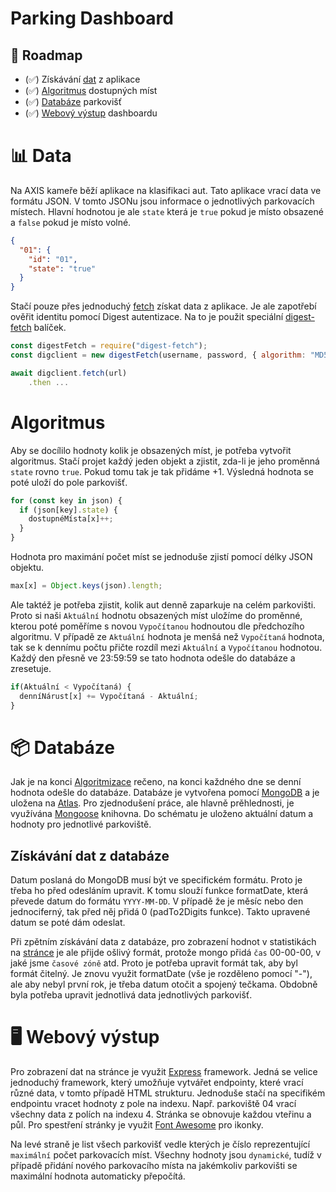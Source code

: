 # Parking Dashboard 

## 🚀 Roadmap

- (✅) Získávání [dat](#📊-data) z aplikace
- (✅) [Algoritmus](#algoritmus) dostupných míst
- (✅) [Databáze](#📦-databáze) parkovišť
- (✅) [Webový výstup](#🖥-webový-výstup) dashboardu

# 📊 Data

Na AXIS kameře běží aplikace na klasifikaci aut. Tato aplikace vrací data ve formátu JSON. V tomto JSONu jsou informace o jednotlivých parkovacích místech. Hlavní hodnotou je ale `state` která je `true` pokud je místo obsazené a `false` pokud je místo volné.

```json
{
  "01": {
    "id": "01",
    "state": "true"
  }
}
```

Stačí pouze přes jednoduchý [fetch](https://javascript.info/fetch) získat data z aplikace. Je ale zapotřebí ověřit identitu pomocí Digest autentizace. Na to je použit speciální [digest-fetch](https://www.npmjs.com/package/digest-fetch) balíček.

```js
const digestFetch = require("digest-fetch");
const digclient = new digestFetch(username, password, { algorithm: "MD5" });

await digclient.fetch(url)
    .then ...
```

# Algoritmus

Aby se docílilo hodnoty kolik je obsazených míst, je potřeba vytvořit algoritmus. Stačí projet každý jeden objekt a zjistit, zda-li je jeho proměnná `state` rovno `true`. Pokud tomu tak je tak přidáme +1. Výsledná hodnota se poté uloží do pole parkovišť.

```js
for (const key in json) {
  if (json[key].state) {
    dostupnéMísta[x]++;
  }
}
```

Hodnota pro maximání počet míst se jednoduše zjistí pomocí délky JSON objektu.

```js
max[x] = Object.keys(json).length;
```

Ale taktéž je potřeba zjistit, kolik aut denně zaparkuje na celém parkovišti. Proto si naši `Aktuální` hodnotu obsazených míst uložíme do proměnné, kterou poté poměříme s novou `Vypočítanou` hodnoutou dle předchozího algoritmu. V případě ze `Aktuální` hodnota je menšá než `Vypočítaná` hodnota, tak se k dennímu počtu přičte rozdíl mezi `Aktuální` a `Vypočítanou` hodnotou. Každý den přesně ve 23:59:59 se tato hodnota odešle do databáze a zresetuje.

```js
if(Aktuální < Vypočítaná) {
  denníNárust[x] += Vypočítaná - Aktuální;
}
```

# 📦 Databáze

Jak je na konci [Algoritmizace](#algoritmus) rečeno, na konci každného dne se denní hodnota odešle do databáze. Databáze je vytvořena pomocí [MongoDB](https://www.mongodb.com/) a je uložena na [Atlas](https://www.mongodb.com/cloud/atlas). Pro zjednodušení práce, ale hlavně prěhlednosti, je využívána [Mongoose](https://mongoosejs.com/) knihovna. Do schématu je uloženo aktuální datum a hodnoty pro jednotlivé parkoviště. 

## Získávání dat z databáze

Datum poslaná do MongoDB musí být ve specifickém formátu. Proto je třeba ho před odesláním upravit. K tomu slouží funkce formatDate, která převede datum do formátu `YYYY-MM-DD`. V případě že je měsíc nebo den jednociferný, tak před něj přidá 0 (padTo2Digits funkce). Takto upravené datum se poté dám odeslat. 

Při zpětním získávání data z databáze, pro zobrazení hodnot v statistikách na [stránce](#🖥-webový-výstup) je ale přijde ošlivý formát, protože mongo přidá `čas` 00-00-00, v jaké jsme `časové zóně` atd. Proto je potřeba upravit formát tak, aby byl formát čitelný. Je znovu využit formatDate (vše je rozděleno pomocí "-"), ale aby nebyl první rok, je třeba datum otočit a spojený tečkama. Obdobně byla potřeba upravit jednotlivá data jednotlivých parkovišť.

# 🖥 Webový výstup

Pro zobrazení dat na stránce je využit [Express](https://expressjs.com/) framework. Jedná se velice jednoduchý framework, který umožňuje vytvářet endpointy, které vrací různé data, v tomto případě HTML strukturu. Jednoduše stačí na specifikém endpointu vracet hodnoty z pole na indexu. Např. parkoviště 04 vrací všechny data z polích na indexu 4. Stránka se obnovuje každou vteřinu a půl. Pro spestření stránky je využit [Font Awesome](https://fontawesome.com/) pro ikonky.

Na levé straně je list všech parkovišť vedle kterých je číslo reprezentující `maximální` počet parkovacích míst. Všechny hodnoty jsou `dynamické`, tudíž v případě přidání nového parkovacího místa na jakémkoliv parkovišti se maximální hodnota automaticky přepočítá.
